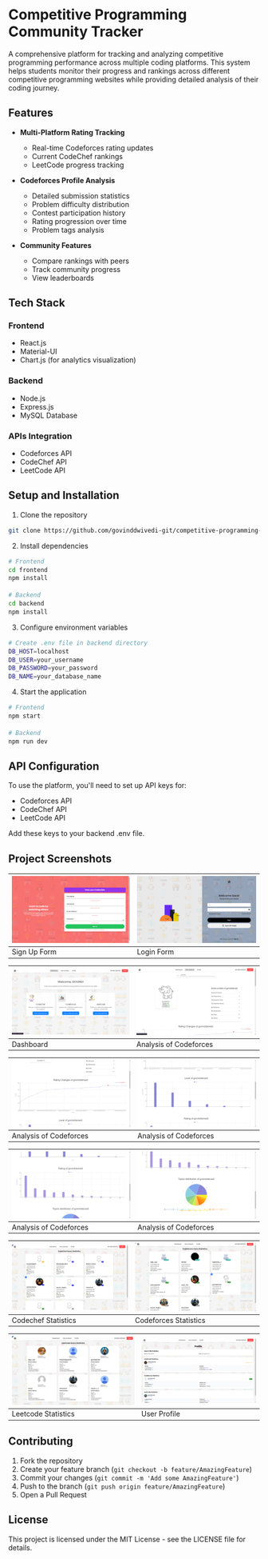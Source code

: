 # Competitive Programming Community Tracker

A comprehensive platform for tracking and analyzing competitive programming performance across multiple coding platforms. This system helps students monitor their progress and rankings across different competitive programming websites while providing detailed analysis of their coding journey.

## Features

- **Multi-Platform Rating Tracking**
  - Real-time Codeforces rating updates
  - Current CodeChef rankings
  - LeetCode progress tracking

- **Codeforces Profile Analysis**
  - Detailed submission statistics
  - Problem difficulty distribution
  - Contest participation history
  - Rating progression over time
  - Problem tags analysis

- **Community Features**
  - Compare rankings with peers
  - Track community progress
  - View leaderboards

## Tech Stack

### Frontend
- React.js
- Material-UI
- Chart.js (for analytics visualization)

### Backend
- Node.js
- Express.js
- MySQL Database

### APIs Integration
- Codeforces API
- CodeChef API
- LeetCode API

## Setup and Installation

1. Clone the repository
```bash
git clone https://github.com/govinddwivedi-git/competitive-programming-tracker.git
```

2. Install dependencies
```bash
# Frontend
cd frontend
npm install

# Backend
cd backend
npm install
```

3. Configure environment variables
```bash
# Create .env file in backend directory
DB_HOST=localhost
DB_USER=your_username
DB_PASSWORD=your_password
DB_NAME=your_database_name
```

4. Start the application
```bash
# Frontend
npm start

# Backend
npm run dev
```

## API Configuration

To use the platform, you'll need to set up API keys for:
- Codeforces API
- CodeChef API
- LeetCode API

Add these keys to your backend .env file.

## Project Screenshots

| ![Screenshot 1](./screenshots/Screenshot%20(2185).png) | ![Screenshot 2](./screenshots/Screenshot%20(2186).png) |
|---|---|
| Sign Up Form | Login Form |

| ![Screenshot 3](./screenshots/Screenshot%20(2188).png) | ![Screenshot 4](./screenshots/Screenshot%20(2189).png) |
|---|---|
| Dashboard | Analysis of Codeforces |

| ![Sreenshot 4](./screenshots/Screenshot%20(2190).png) | ![Step 2](./screenshots/Screenshot%20(2191).png) |
|---|---|
| Analysis of Codeforces | Analysis of Codeforces |

| ![Screenshot 3](./screenshots/Screenshot%20(2192).png) | ![Screenshot 4](./screenshots/Screenshot%20(2193).png) |
|---|---|
| Analysis of Codeforces | Analysis of Codeforces |

| ![Screenshot 3](./screenshots/Screenshot%20(2195).png) | ![Screenshot 4](./screenshots/Screenshot%20(2197).png) |
|---|---|
| Codechef Statistics | Codeforces Statistics |

| ![Screenshot 3](./screenshots/Screenshot%20(2203).png) | ![Screenshot 4](./screenshots/Screenshot%20(2204).png) |
|---|---|
| Leetcode Statistics | User Profile |

## Contributing

1. Fork the repository
2. Create your feature branch (`git checkout -b feature/AmazingFeature`)
3. Commit your changes (`git commit -m 'Add some AmazingFeature'`)
4. Push to the branch (`git push origin feature/AmazingFeature`)
5. Open a Pull Request

## License

This project is licensed under the MIT License - see the LICENSE file for details.
